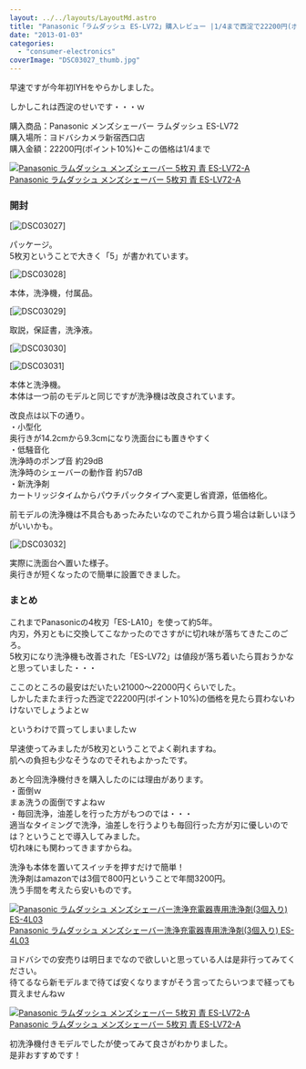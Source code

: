 ```yaml
---
layout: ../../layouts/LayoutMd.astro
title: "Panasonic「ラムダッシュ ES-LV72」購入レビュー |1/4まで西淀で22200円(ポイント10%)"
date: "2013-01-03"
categories: 
  - "consumer-electronics"
coverImage: "DSC03027_thumb.jpg"
---
```


早速ですが今年初IYHをやらかしました。

しかしこれは西淀のせいです・・・ｗ

購入商品：Panasonic メンズシェーバー ラムダッシュ ES-LV72  
購入場所：ヨドバシカメラ新宿西口店  
購入金額：22200円(ポイント10%)←この価格は1/4まで

[![Panasonic ラムダッシュ メンズシェーバー 5枚刃 青 ES-LV72-A](/wp/images/41IExK1V2cL._SL160_.jpg)  
Panasonic ラムダッシュ メンズシェーバー 5枚刃 青 ES-LV72-A  
](https://www.amazon.co.jp/exec/obidos/ASIN/B008PDTKE6/mizuka123-22/ref=nosim)

### 開封

[![DSC03027](/wp/images/DSC03027_thumb.jpg "DSC03027")]

パッケージ。  
5枚刃ということで大きく「5」が書かれています。

[![DSC03028](/wp/images/DSC03028_thumb.jpg "DSC03028")]

本体，洗浄機，付属品。

[![DSC03029](/wp/images/DSC03029_thumb.jpg "DSC03029")]

取説，保証書，洗浄液。

[![DSC03030](/wp/images/DSC03030_thumb.jpg "DSC03030")]

[![DSC03031](/wp/images/DSC03031_thumb.jpg "DSC03031")]

本体と洗浄機。  
本体は一つ前のモデルと同じですが洗浄機は改良されています。

改良点は以下の通り。  
・小型化  
奥行きが14.2cmから9.3cmになり洗面台にも置きやすく  
・低騒音化  
洗浄時のポンプ音 約29dB  
洗浄時のシェーバーの動作音 約57dB  
・新洗浄剤  
カートリッジタイムからパウチパックタイプへ変更し省資源，低価格化。

前モデルの洗浄機は不具合もあったみたいなのでこれから買う場合は新しいほうがいいかも。

[![DSC03032](/wp/images/DSC03032_thumb.jpg "DSC03032")]

実際に洗面台へ置いた様子。  
奥行きが短くなったので簡単に設置できました。

### まとめ

これまでPanasonicの4枚刃「ES-LA10」を使って約5年。  
内刃，外刃ともに交換してこなかったのでさすがに切れ味が落ちてきたこのごろ。  
5枚刃になり洗浄機も改善された「ES-LV72」は値段が落ち着いたら買おうかなと思っていました・・・

ここのところの最安はだいたい21000～22000円くらいでした。  
しかしたまたま行った西淀で22200円(ポイント10%)の価格を見たら買わないわけないでしょうよとｗ

というわけで買ってしまいましたｗ

早速使ってみましたが5枚刃ということでよく剃れますね。  
肌への負担も少なそうなのでそれもよかったです。

あと今回洗浄機付きを購入したのには理由があります。  
・面倒ｗ  
まぁ洗うの面倒ですよねｗ  
・毎回洗浄，油差しを行った方がもつのでは・・・  
適当なタイミングで洗浄，油差しを行うよりも毎回行った方が刃に優しいのでは？ということで導入してみました。  
切れ味にも関わってきますからね。

洗浄も本体を置いてスイッチを押すだけで簡単！  
洗浄剤はamazonでは3個で800円ということで年間3200円。  
洗う手間を考えたら安いものです。

[![Panasonic ラムダッシュ メンズシェーバー洗浄充電器専用洗浄剤(3個入り) ES-4L03](/wp/images/41GoOajHVJL._SL160_.jpg)  
Panasonic ラムダッシュ メンズシェーバー洗浄充電器専用洗浄剤(3個入り) ES-4L03  
](https://www.amazon.co.jp/exec/obidos/ASIN/B008R5LW5W/mizuka123-22/ref=nosim)

ヨドバシでの安売りは明日までなので欲しいと思っている人は是非行ってみてください。  
待てるなら新モデルまで待てば安くなりますがそう言ってたらいつまで経っても買えませんねｗ

[![Panasonic ラムダッシュ メンズシェーバー 5枚刃 青 ES-LV72-A](/wp/images/41IExK1V2cL._SL160_.jpg)  
Panasonic ラムダッシュ メンズシェーバー 5枚刃 青 ES-LV72-A  
](https://www.amazon.co.jp/exec/obidos/ASIN/B008PDTKE6/mizuka123-22/ref=nosim)

初洗浄機付きモデルでしたが使ってみて良さがわかりました。  
是非おすすめです！
